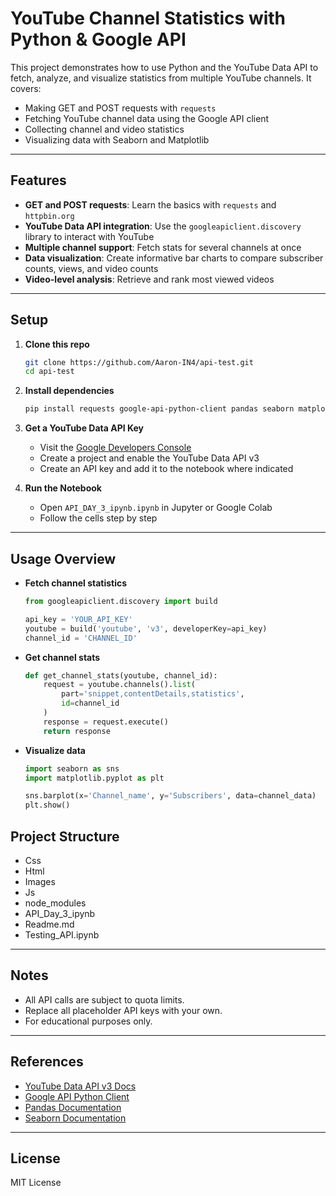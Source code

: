 # YouTube Channel Statistics with Python & Google API

This project demonstrates how to use Python and the YouTube Data API to fetch, analyze, and visualize statistics from multiple YouTube channels. It covers:

- Making GET and POST requests with `requests`
- Fetching YouTube channel data using the Google API client
- Collecting channel and video statistics
- Visualizing data with Seaborn and Matplotlib

---

## Features

- **GET and POST requests**: Learn the basics with `requests` and `httpbin.org`
- **YouTube Data API integration**: Use the `googleapiclient.discovery` library to interact with YouTube
- **Multiple channel support**: Fetch stats for several channels at once
- **Data visualization**: Create informative bar charts to compare subscriber counts, views, and video counts
- **Video-level analysis**: Retrieve and rank most viewed videos

---

## Setup

1. **Clone this repo**

    ```bash
    git clone https://github.com/Aaron-IN4/api-test.git
    cd api-test
    ```

2. **Install dependencies**

    ```bash
    pip install requests google-api-python-client pandas seaborn matplotlib
    ```

3. **Get a YouTube Data API Key**

    - Visit the [Google Developers Console](https://console.developers.google.com/)
    - Create a project and enable the YouTube Data API v3
    - Create an API key and add it to the notebook where indicated

4. **Run the Notebook**

    - Open `API_DAY_3_ipynb.ipynb` in Jupyter or Google Colab
    - Follow the cells step by step

---

## Usage Overview

- **Fetch channel statistics**
    ```python
    from googleapiclient.discovery import build

    api_key = 'YOUR_API_KEY'
    youtube = build('youtube', 'v3', developerKey=api_key)
    channel_id = 'CHANNEL_ID'
    ```

- **Get channel stats**
    ```python
    def get_channel_stats(youtube, channel_id):
        request = youtube.channels().list(
            part='snippet,contentDetails,statistics',
            id=channel_id
        )
        response = request.execute()
        return response
    ```

- **Visualize data**
    ```python
    import seaborn as sns
    import matplotlib.pyplot as plt

    sns.barplot(x='Channel_name', y='Subscribers', data=channel_data)
    plt.show()
    ```

## Project Structure
- Css
- Html
- Images
- Js
- node_modules
- API_Day_3_ipynb
- Readme.md
- Testing_API.ipynb

---

## Notes

- All API calls are subject to quota limits.
- Replace all placeholder API keys with your own.
- For educational purposes only.

---

## References

- [YouTube Data API v3 Docs](https://developers.google.com/youtube/v3)
- [Google API Python Client](https://github.com/googleapis/google-api-python-client)
- [Pandas Documentation](https://pandas.pydata.org/)
- [Seaborn Documentation](https://seaborn.pydata.org/)

---

## License

MIT License
